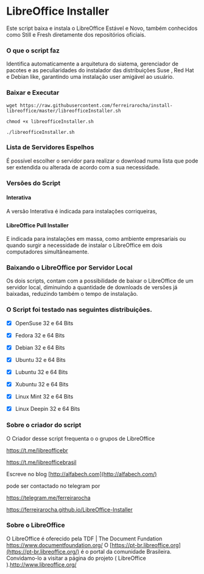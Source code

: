# LibreOffice Installer

Este script baixa e instala o LibreOffice Estável e Novo, também conhecidos como Still e Fresh diretamente dos repositórios oficiais.

### O que o script faz

Identifica automaticamente a arquitetura do siatema, gerenciador de pacotes e as peculiaridades do instalador das distribuições Suse , Red Hat e Debian like, garantindo uma instalação user amigável ao usuário.



### Baixar e Executar

```
wget https://raw.githubusercontent.com/ferreirarocha/install-libreoffice/master/libreofficeInstaller.sh
```

```
chmod +x libreofficeInstaller.sh
```

```
./libreofficeInstaller.sh
```





### Lista de Servidores Espelhos

É possível escolher o servidor para realizar o download numa lista que pode ser extendida ou alterada de acordo com a sua necessidade.

### Versões do Script

#### Interativa

A versão Interativa é indicada para instalações corriqueiras,

#### LibreOffice Pull Installer

E indicada para instalações em massa, como ambiente empresariais ou quando surgir a necessidade de instalar o LibreOffice em dois computadores simultâneamente.

### Baixando o LibreOffice por Servidor Local

Os dois scripts, contam com a possibilidade de baixar o LibreOffice de um servidor local, diminuindo a quantidade de  downloads de versões já baixadas, reduzindo também o tempo de instalação.

### O  Script foi testado nas seguintes distribuições.

- [x] OpenSuse 32 e 64 Bits
- [x] Fedora 32 e 64 Bits

- [x] Debian 32 e 64 Bits

- [x] Ubuntu 32 e 64 Bits

- [x] Lubuntu 32 e 64 Bits

- [x] Xubuntu 32 e 64 Bits

- [x] Linux Mint 32 e 64 Bits

- [x] Linux Deepin 32 e 64 Bits

### Sobre o criador do script

O Criador desse script frequenta o o grupos de LibreOffice

<https://t.me/libreofficebr>

<https://t.me/libreofficebrasil>

Escreve no blog [http://alfabech.com](http://alfabech.com/)

pode ser contactado no telegram por

<https://telegram.me/ferreirarocha>

https://ferreirarocha.github.io/LibreOffice-Installer 

### Sobre o LibreOffice

O LibreOffice é oferecido pela TDF | The Document Fundation <https://www.documentfoundation.org/> O [https://pt-br.libreoffice.org](https://pt-br.libreoffice.org/) é o portal da comunidade Brasileira. Convidamo-lo a visitar a página do projeto ( LibreOffice ).<http://www.libreoffice.org/>
